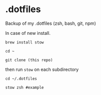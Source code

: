 # .dotfiles
Backup of my .dotfiles (zsh, bash, git, npm)

In case of new install.

```shell
brew install stow

cd ~

git clone (this repo)
```

then run `stow` on each subdirectory

```shell
cd ~/.dotfiles

stow zsh #example
```
